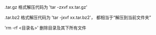 .tar.gz 格式解压代码为 'tar -zxvf xx.tar.gz'

.tar.bz2 格式解压代码为 'tar -jxvf xx.tar.bz2'， 都相当于“解压到当前文件夹”

'rm -rf <目录名>' 删除目录及其下所有文件

